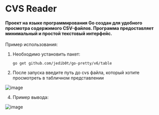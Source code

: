 
# CVS Reader
#### Проект на языке программирования Go создан для удобного просмотра содержимого CSV-файлов. Программа предоставляет минимальный и простой текстовый интерфейс.

Пример использования:
1. Необходимо установить пакет:

   `go get github.com/jedib0t/go-pretty/v6/table`
 
 3. После запуска введите путь до cvs файла, который хотите просмотреть в табличном представлении

![image](https://github.com/Saveliy12/cvs_reader/assets/104260621/1324047a-c5f7-4e72-9f7c-8752d90e6491)

4. Пример вывода:

![image](https://github.com/Saveliy12/cvs_reader/assets/104260621/4cc52b4b-0cfc-4994-ad7b-c35615121b92)


